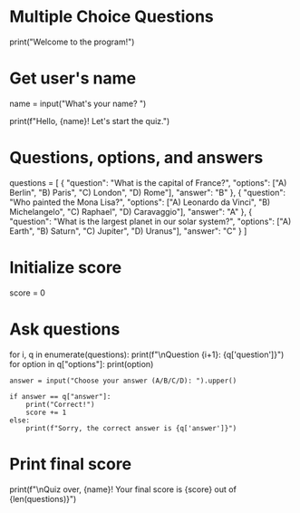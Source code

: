 # Multiple Choice Questions

print("Welcome to the program!")

# Get user's name
name = input("What's your name? ")

print(f"Hello, {name}! Let's start the quiz.")

# Questions, options, and answers
questions = [
    {
        "question": "What is the capital of France?",
        "options": ["A) Berlin", "B) Paris", "C) London", "D) Rome"],
        "answer": "B"
    },
    {
        "question": "Who painted the Mona Lisa?",
        "options": ["A) Leonardo da Vinci", "B) Michelangelo", "C) Raphael", "D) Caravaggio"],
        "answer": "A"
    },
    {
        "question": "What is the largest planet in our solar system?",
        "options": ["A) Earth", "B) Saturn", "C) Jupiter", "D) Uranus"],
        "answer": "C"
    }
]

# Initialize score
score = 0

# Ask questions
for i, q in enumerate(questions):
    print(f"\nQuestion {i+1}: {q['question']}")
    for option in q["options"]:
        print(option)
    
    answer = input("Choose your answer (A/B/C/D): ").upper()
    
    if answer == q["answer"]:
        print("Correct!")
        score += 1
    else:
        print(f"Sorry, the correct answer is {q['answer']}")

# Print final score
print(f"\nQuiz over, {name}! Your final score is {score} out of {len(questions)}")
